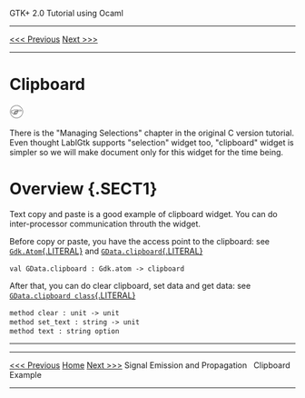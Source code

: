   GTK+ 2.0 Tutorial using Ocaml
  ------------------------------- -- ---------------------------
  [\<\<\< Previous](x1967.html)      [Next \>\>\>](x2008.html)

* * * * *

Clipboard
=========

![Note](./stylesheet-images/note.gif)

There is the "Managing Selections" chapter in the original C version
tutorial. Even thought LablGtk supports "selection" widget too,
"clipboard" widget is simpler so we will make document only for this
widget for the time being.

Overview {.SECT1}
========

Text copy and paste is a good example of clipboard widget. You can do
inter-processor communication throuth the widget.

Before copy or paste, you have the access point to the clipboard: see
[`Gdk.Atom`{.LITERAL}](http://lablgtk.forge.ocamlcore.org/refdoc/Gdk.Atom.html)
and
[`GData.clipboard`{.LITERAL}](http://lablgtk.forge.ocamlcore.org/refdoc/GData.html#VALclipboard)

~~~~ {.PROGRAMLISTING}
val GData.clipboard : Gdk.atom -> clipboard
~~~~

After that, you can do clear clipboard, set data and get data: see
[`GData.clipboard class`{.LITERAL}](http://lablgtk.forge.ocamlcore.org/refdoc/GData.clipboard-c.html)

~~~~ {.PROGRAMLISTING}
method clear : unit -> unit
method set_text : string -> unit
method text : string option
~~~~

* * * * *

  --------------------------------- -------------------- ---------------------------
  [\<\<\< Previous](x1967.html)     [Home](book1.html)   [Next \>\>\>](x2008.html)
  Signal Emission and Propagation                        Clipboard Example
  --------------------------------- -------------------- ---------------------------


